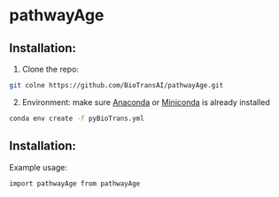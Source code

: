 # pathwayAge
 
## Installation:

1. Clone the repo:
```bash
git colne https://github.com/BioTransAI/pathwayAge.git
```
2. Environment:
make sure [Anaconda](https://docs.anaconda.com/free/anaconda/install/) or [Miniconda](https://docs.conda.io/en/latest/miniconda.html) is already installed
```bash
conda env create -f pyBioTrans.yml
```

## Installation:
Example usage:
```bash
import pathwayAge from pathwayAge

```
